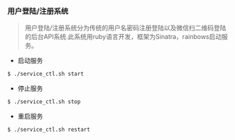 ### 用户登陆/注册系统
> 用户登陆/注册系统分为传统的用户名密码注册登陆以及微信扫二维码登陆的后台API系统.此系统用ruby语言开发，框架为Sinatra，rainbows启动服务。

 - 启动服务
```sh
$ ./service_ctl.sh start
```

 - 停止服务
```sh
$ ./service_ctl.sh stop
```

 - 重启服务
```sh
$ ./service_ctl.sh restart
```
